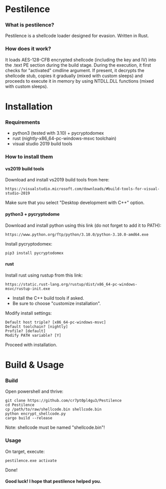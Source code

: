 # Pestilence
### What is pestilence?
Pestilence is a shellcode loader designed for evasion. Written in Rust.
### How does it work?
It loads AES-128-CFB encrypted shellcode (including the key and IV) into the .text PE section during the build stage.
During the execution, it first checks for "activated" cmdline argument. If present, it decrypts the shellcode stub, copies it gradually (mixed with custom sleeps) and proceeds to execute it in memory by using NTDLL.DLL functions (mixed with custom sleeps).
# Installation
### Requirements
* python3 (tested with 3.10) + pycryptodomex
* rust (nightly-x86_64-pc-windows-msvc toolchain)
* visual studio 2019 build tools
### How to install them
#### vs2019 build tools
Download and install vs2019 build tools from here:
```
https://visualstudio.microsoft.com/downloads/#build-tools-for-visual-studio-2019
```
Make sure that you select "Desktop development with C++" option.
#### python3 + pycryptodome
Download and install python using this link (do not forget to add it to PATH):
```
https://www.python.org/ftp/python/3.10.0/python-3.10.0-amd64.exe
```
Install pycryptodomex:
```shell
pip3 install pycryptodomex
```
#### rust
Install rust using rustup from this link:
```
https://static.rust-lang.org/rustup/dist/x86_64-pc-windows-msvc/rustup-init.exe
```
* Install the C++ build tools if asked.
* Be sure to choose "customize installation".

Modify install settings:
```
Default host triple? [x86_64-pc-windows-msvc]
Default toolchain? [nightly]
Profile? [default]
Modify PATH variable? [Y]
```
Proceed with installation.
# Build & Usage
### Build
Open powershell and thrive:
```shell
git clone https://github.com/cr7pt0pl4gu3/Pestilence
cd Pestilence
cp /path/to/raw/shellcode.bin shellcode.bin
python encrypt_shellcode.py
cargo build --release
```
Note: shellcode must be named "shellcode.bin"!
### Usage
On target, execute:
```shell
pestilence.exe activate
```
Done!
#### Good luck! I hope that pestilence helped you.
